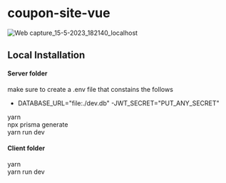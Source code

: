 # coupon-site-vue

![Web capture_15-5-2023_182140_localhost](https://github.com/elisvcodes/coupon-site-vue/assets/69530035/51aa0381-0ecc-4397-b276-6b09e115827e)

## Local Installation

#### Server folder
make sure to create a .env file that constains the follows

- DATABASE_URL="file:./dev.db"
-JWT_SECRET="PUT_ANY_SECRET" 

yarn <br>
npx prisma generate <br>
yarn run dev


#### Client folder
yarn <br>
yarn run dev
